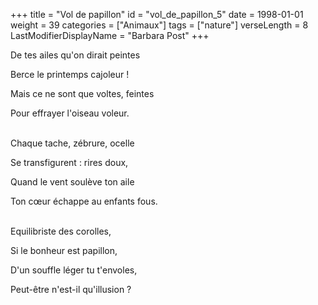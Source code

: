 +++
title = "Vol de papillon"
id = "vol_de_papillon_5"
date = 1998-01-01
weight = 39
categories = ["Animaux"]
tags = ["nature"]
verseLength = 8
LastModifierDisplayName = "Barbara Post"
+++

De tes ailes qu'on dirait peintes

Berce le printemps cajoleur !

Mais ce ne sont que voltes, feintes

Pour effrayer l'oiseau voleur.

 \
Chaque tache, zébrure, ocelle

Se transfigurent : rires doux,

Quand le vent soulève ton aile

Ton cœur échappe au enfants fous.

 \
Equilibriste des corolles,

Si le bonheur est papillon,

D'un souffle léger tu t'envoles,

Peut-être n'est-il qu'illusion ?
